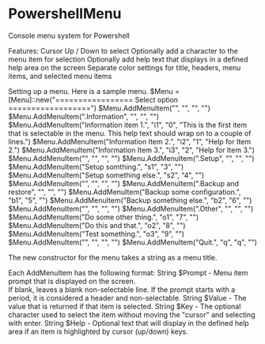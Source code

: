 # PowershellMenu
Console menu system for Powershell

Features:
  Cursor Up / Down to select
  Optionally add a character to the menu item for selection
  Optionally add help text that displays in a defined help area on the screen
  Separate color settings for title, headers, menu items, and selected menu items
  
Setting up a menu.  Here is a sample menu.
$Menu = [Menu]::new("================= Select option ==================")
$Menu.AddMenuItem("", "", "", "")
$Menu.AddMenuItem(".Information", "", "", "")
$Menu.AddMenuItem("Information item 1.", "i1", "0", "This is the first item that is selectable in the menu.  This help text should wrap on to a couple of lines.")
$Menu.AddMenuItem("Information Item 2.", "i2", "1", "Help for Item 2.")
$Menu.AddMenuItem("Information Item 3.", "i3", "2", "Help for Item 3.")
$Menu.AddMenuItem("", "", "", "")
$Menu.AddMenuItem(".Setup", "", "", "")
$Menu.AddMenuItem("Setup somthing.", "s1", "3", "")
$Menu.AddMenuItem("Setup something else.", "s2", "4", "")
$Menu.AddMenuItem("", "", "", "")
$Menu.AddMenuItem(".Backup and restore", "", "", "")
$Menu.AddMenuItem("Backup some configuration.", "b1", "5", "")
$Menu.AddMenuItem("Backup something else.", "b2", "6", "")
$Menu.AddMenuItem("", "", "", "")
$Menu.AddMenuItem(".Other", "", "", "")
$Menu.AddMenuItem("Do some other thing.", "o1", "7", "")
$Menu.AddMenuItem("Do this and that.", "o2", "8", "")
$Menu.AddMenuItem("Test something.", "o3", "9", "")
$Menu.AddMenuItem("", "", "", "")
$Menu.AddMenuItem("Quit.", "q", "q", "")

The new constructor for the menu takes a string as a menu title.

Each AddMenuItem has the following format:
  String $Prompt - Menu item prompt that is displayed on the screen.  
                  If blank, leaves a blank non-selectable line.
                  If the prompt starts with a period, it is considered a header and non-selectable.
  String $Value - The value that is returned if that item is selected.
  String $Key   - The optional character used to select the item without moving the "cursor" and selecting with enter.
  String $Help  - Optional text that will display in the defined help area if an item is highlighted by cursor (up/down) keys.
  
